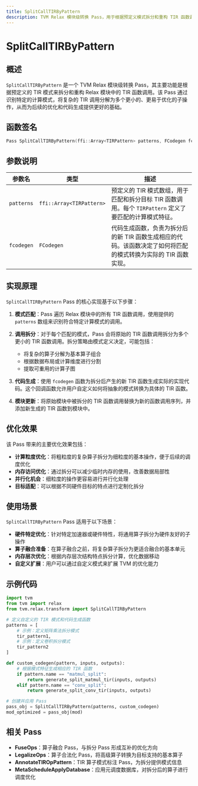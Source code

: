 ```yaml
---
title: SplitCallTIRByPattern
description: TVM Relax 模块级转换 Pass，用于根据预定义模式拆分和重构 TIR 函数调用。
---
```


# SplitCallTIRByPattern

## 概述

`SplitCallTIRByPattern` 是一个 TVM Relax 模块级转换 Pass，其主要功能是根据预定义的 TIR 模式来拆分和重构 Relax 模块中的 TIR 函数调用。该 Pass 通过识别特定的计算模式，将复杂的 TIR 调用分解为多个更小的、更易于优化的子操作，从而为后续的优化和代码生成提供更好的基础。

## 函数签名

```cpp
Pass SplitCallTIRByPattern(ffi::Array<TIRPattern> patterns, FCodegen fcodegen)
```

## 参数说明

| 参数名 | 类型 | 描述 |
|--------|------|------|
| `patterns` | `ffi::Array<TIRPattern>` | 预定义的 TIR 模式数组，用于匹配和拆分目标 TIR 函数调用。每个 `TIRPattern` 定义了要匹配的计算模式特征。 |
| `fcodegen` | `FCodegen` | 代码生成函数，负责为拆分后的新 TIR 函数生成相应的代码。该函数决定了如何将匹配的模式转换为实际的 TIR 函数实现。 |

## 实现原理

`SplitCallTIRByPattern` Pass 的核心实现基于以下步骤：

1. **模式匹配**：Pass 遍历 Relax 模块中的所有 TIR 函数调用，使用提供的 `patterns` 数组来识别符合特定计算模式的调用。

2. **调用拆分**：对于每个匹配的模式，Pass 会将原始的 TIR 函数调用拆分为多个更小的 TIR 函数调用。拆分策略由模式定义决定，可能包括：
   - 将复杂的算子分解为基本算子组合
   - 根据数据布局或计算维度进行分割
   - 提取可重用的计算子图

3. **代码生成**：使用 `fcodegen` 函数为拆分后产生的新 TIR 函数生成实际的实现代码。这个回调函数允许用户自定义如何将抽象的模式转换为具体的 TIR 函数。

4. **模块更新**：将原始模块中被拆分的 TIR 函数调用替换为新的函数调用序列，并添加新生成的 TIR 函数到模块中。

## 优化效果

该 Pass 带来的主要优化效果包括：

- **计算粒度优化**：将粗粒度的复杂算子拆分为细粒度的基本操作，便于后续的调度优化
- **内存访问优化**：通过拆分可以减少临时内存的使用，改善数据局部性
- **并行化机会**：细粒度的操作更容易进行并行化处理
- **目标适配**：可以根据不同硬件目标的特点进行定制化拆分

## 使用场景

`SplitCallTIRByPattern` Pass 适用于以下场景：

- **硬件特定优化**：针对特定加速器或硬件特性，将通用算子拆分为硬件友好的子操作
- **算子融合准备**：在算子融合之前，将复杂算子拆分为更适合融合的基本单元
- **内存层次优化**：根据内存层次结构特点拆分计算，优化数据移动
- **自定义扩展**：用户可以通过自定义模式来扩展 TVM 的优化能力

## 示例代码

```python
import tvm
from tvm import relax
from tvm.relax.transform import SplitCallTIRByPattern

# 定义自定义的 TIR 模式和代码生成函数
patterns = [
    # 示例：定义矩阵乘法拆分模式
    tir_pattern1,
    # 示例：定义卷积拆分模式  
    tir_pattern2
]

def custom_codegen(pattern, inputs, outputs):
    # 根据模式特征生成相应的 TIR 函数
    if pattern.name == "matmul_split":
        return generate_split_matmul_tir(inputs, outputs)
    elif pattern.name == "conv_split":
        return generate_split_conv_tir(inputs, outputs)

# 创建并应用 Pass
pass_obj = SplitCallTIRByPattern(patterns, custom_codegen)
mod_optimized = pass_obj(mod)
```

## 相关 Pass

- **FuseOps**：算子融合 Pass，与拆分 Pass 形成互补的优化方向
- **LegalizeOps**：算子合法化 Pass，将高级算子转换为目标支持的基本算子
- **AnnotateTIROpPattern**：TIR 算子模式标注 Pass，为拆分提供模式信息
- **MetaScheduleApplyDatabase**：应用元调度数据库，对拆分后的算子进行调度优化
